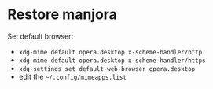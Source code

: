 # Restore manjora


Set default browser:

- `xdg-mime default opera.desktop x-scheme-handler/http`
- `xdg-mime default opera.desktop x-scheme-handler/https`
- `xdg-settings set default-web-browser opera.desktop`
- edit the `~/.config/mimeapps.list`
